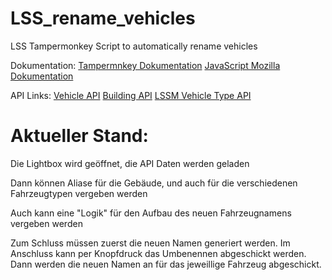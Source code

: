 # LSS_rename_vehicles
LSS Tampermonkey Script to automatically rename vehicles



Dokumentation: 
[Tampermnkey Dokumentation](https://www.tampermonkey.net/documentation.php)
[JavaScript Mozilla Dokumentation](https://developer.mozilla.org/de/docs/Web/JavaScript)

API Links: 
[Vehicle API](https://www.leitstellenspiel.de/api/vehicles)
[Building API](https://www.leitstellenspiel.de/api/buildings)
[LSSM Vehicle Type API](https://api.lss-manager.de/de_DE/vehicles)




# Aktueller Stand:
Die Lightbox wird geöffnet, die API Daten werden geladen

Dann können Aliase für die Gebäude, und auch für die verschiedenen Fahrzeugtypen vergeben werden

Auch kann eine "Logik" für den Aufbau des neuen Fahrzeugnamens vergeben werden

Zum Schluss müssen zuerst die neuen Namen generiert werden. Im Anschluss kann per Knopfdruck das Umbenennen abgeschickt werden. Dann werden die neuen Namen an für das jeweillige Fahrzeug abgeschickt. 

